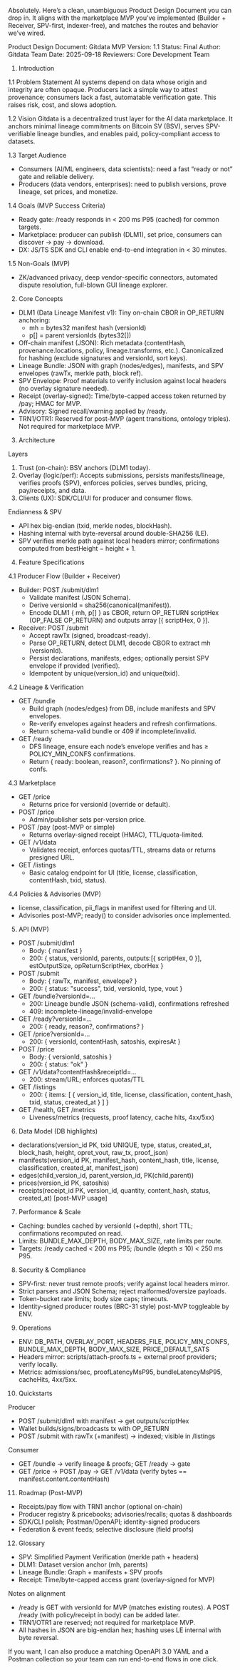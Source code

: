 Absolutely. Here’s a clean, unambiguous Product Design Document you can drop in. It aligns with the marketplace MVP you’ve implemented (Builder + Receiver, SPV-first, indexer-free), and matches the routes and behavior we’ve wired.

Product Design Document: Gitdata MVP
Version: 1.1
Status: Final
Author: Gitdata Team
Date: 2025-09-18
Reviewers: Core Development Team

1. Introduction

1.1 Problem Statement
AI systems depend on data whose origin and integrity are often opaque. Producers lack a simple way to attest provenance; consumers lack a fast, automatable verification gate. This raises risk, cost, and slows adoption.

1.2 Vision
Gitdata is a decentralized trust layer for the AI data marketplace. It anchors minimal lineage commitments on Bitcoin SV (BSV), serves SPV-verifiable lineage bundles, and enables paid, policy-compliant access to datasets.

1.3 Target Audience
- Consumers (AI/ML engineers, data scientists): need a fast “ready or not” gate and reliable delivery.
- Producers (data vendors, enterprises): need to publish versions, prove lineage, set prices, and monetize.

1.4 Goals (MVP Success Criteria)
- Ready gate: /ready responds in < 200 ms P95 (cached) for common targets.
- Marketplace: producer can publish (DLM1), set price, consumers can discover → pay → download.
- DX: JS/TS SDK and CLI enable end-to-end integration in < 30 minutes.

1.5 Non-Goals (MVP)
- ZK/advanced privacy, deep vendor-specific connectors, automated dispute resolution, full-blown GUI lineage explorer.

2. Core Concepts

- DLM1 (Data Lineage Manifest v1): Tiny on-chain CBOR in OP_RETURN anchoring:
  - mh = bytes32 manifest hash (versionId)
  - p[] = parent versionIds (bytes32[])
- Off-chain manifest (JSON): Rich metadata (contentHash, provenance.locations, policy, lineage.transforms, etc.). Canonicalized for hashing (exclude signatures and versionId, sort keys).
- Lineage Bundle: JSON with graph (nodes/edges), manifests, and SPV envelopes (rawTx, merkle path, block ref).
- SPV Envelope: Proof materials to verify inclusion against local headers (no overlay signature needed).
- Receipt (overlay-signed): Time/byte-capped access token returned by /pay; HMAC for MVP.
- Advisory: Signed recall/warning applied by /ready.
- TRN1/OTR1: Reserved for post-MVP (agent transitions, ontology triples). Not required for marketplace MVP.

3. Architecture

Layers
1) Trust (on-chain): BSV anchors (DLM1 today).
2) Overlay (logic/perf): Accepts submissions, persists manifests/lineage, verifies proofs (SPV), enforces policies, serves bundles, pricing, pay/receipts, and data.
3) Clients (UX): SDK/CLI/UI for producer and consumer flows.

Endianness & SPV
- API hex big-endian (txid, merkle nodes, blockHash).
- Hashing internal with byte-reversal around double-SHA256 (LE).
- SPV verifies merkle path against local headers mirror; confirmations computed from bestHeight − height + 1.

4. Feature Specifications

4.1 Producer Flow (Builder + Receiver)
- Builder: POST /submit/dlm1
  - Validate manifest (JSON Schema).
  - Derive versionId = sha256(canonical(manifest)).
  - Encode DLM1 { mh, p[] } as CBOR, return OP_RETURN scriptHex (OP_FALSE OP_RETURN) and outputs array [{ scriptHex, 0 }].
- Receiver: POST /submit
  - Accept rawTx (signed, broadcast-ready).
  - Parse OP_RETURN, detect DLM1, decode CBOR to extract mh (versionId).
  - Persist declarations, manifests, edges; optionally persist SPV envelope if provided (verified).
  - Idempotent by unique(version_id) and unique(txid).

4.2 Lineage & Verification
- GET /bundle
  - Build graph (nodes/edges) from DB, include manifests and SPV envelopes.
  - Re-verify envelopes against headers and refresh confirmations.
  - Return schema-valid bundle or 409 if incomplete/invalid.
- GET /ready
  - DFS lineage, ensure each node’s envelope verifies and has ≥ POLICY_MIN_CONFS confirmations.
  - Return { ready: boolean, reason?, confirmations? }. No pinning of confs.

4.3 Marketplace
- GET /price
  - Returns price for versionId (override or default).
- POST /price
  - Admin/publisher sets per-version price.
- POST /pay (post-MVP or simple)
  - Returns overlay-signed receipt (HMAC), TTL/quota-limited.
- GET /v1/data
  - Validates receipt, enforces quotas/TTL, streams data or returns presigned URL.
- GET /listings
  - Basic catalog endpoint for UI (title, license, classification, contentHash, txid, status).

4.4 Policies & Advisories (MVP)
- license, classification, pii_flags in manifest used for filtering and UI.
- Advisories post-MVP; ready() to consider advisories once implemented.

5. API (MVP)

- POST /submit/dlm1
  - Body: { manifest }
  - 200: { status, versionId, parents, outputs:[{ scriptHex, 0 }], estOutputSize, opReturnScriptHex, cborHex }
- POST /submit
  - Body: { rawTx, manifest, envelope? }
  - 200: { status: "success", txid, versionId, type, vout }
- GET /bundle?versionId=…
  - 200: Lineage bundle JSON (schema-valid), confirmations refreshed
  - 409: incomplete-lineage/invalid-envelope
- GET /ready?versionId=…
  - 200: { ready, reason?, confirmations? }
- GET /price?versionId=…
  - 200: { versionId, contentHash, satoshis, expiresAt }
- POST /price
  - Body: { versionId, satoshis }
  - 200: { status: "ok" }
- GET /v1/data?contentHash&receiptId=…
  - 200: stream/URL; enforces quotas/TTL
- GET /listings
  - 200: { items: [ { version_id, title, license, classification, content_hash, txid, status, created_at } ] }
- GET /health, GET /metrics
  - Liveness/metrics (requests, proof latency, cache hits, 4xx/5xx)

6. Data Model (DB highlights)

- declarations(version_id PK, txid UNIQUE, type, status, created_at, block_hash, height, opret_vout, raw_tx, proof_json)
- manifests(version_id PK, manifest_hash, content_hash, title, license, classification, created_at, manifest_json)
- edges(child_version_id, parent_version_id, PK(child,parent))
- prices(version_id PK, satoshis)
- receipts(receipt_id PK, version_id, quantity, content_hash, status, created_at) [post-MVP usage]

7. Performance & Scale

- Caching: bundles cached by versionId (+depth), short TTL; confirmations recomputed on read.
- Limits: BUNDLE_MAX_DEPTH, BODY_MAX_SIZE, rate limits per route.
- Targets: /ready cached < 200 ms P95; /bundle (depth ≤ 10) < 250 ms P95.

8. Security & Compliance

- SPV-first: never trust remote proofs; verify against local headers mirror.
- Strict parsers and JSON Schema; reject malformed/oversize payloads.
- Token-bucket rate limits; body size caps; timeouts.
- Identity-signed producer routes (BRC-31 style) post-MVP toggleable by ENV.

9. Operations

- ENV: DB_PATH, OVERLAY_PORT, HEADERS_FILE, POLICY_MIN_CONFS, BUNDLE_MAX_DEPTH, BODY_MAX_SIZE, PRICE_DEFAULT_SATS
- Headers mirror: scripts/attach-proofs.ts + external proof providers; verify locally.
- Metrics: admissions/sec, proofLatencyMsP95, bundleLatencyMsP95, cacheHits, 4xx/5xx.

10. Quickstarts

Producer
- POST /submit/dlm1 with manifest → get outputs/scriptHex
- Wallet builds/signs/broadcasts tx with OP_RETURN
- POST /submit with rawTx (+manifest) → indexed; visible in /listings

Consumer
- GET /bundle → verify lineage & proofs; GET /ready → gate
- GET /price → POST /pay → GET /v1/data (verify bytes == manifest.content.contentHash)

11. Roadmap (Post-MVP)

- Receipts/pay flow with TRN1 anchor (optional on-chain)
- Producer registry & pricebooks; advisories/recalls; quotas & dashboards
- SDK/CLI polish; Postman/OpenAPI; identity-signed producers
- Federation & event feeds; selective disclosure (field proofs)

12. Glossary

- SPV: Simplified Payment Verification (merkle path + headers)
- DLM1: Dataset version anchor (mh, parents)
- Lineage Bundle: Graph + manifests + SPV proofs
- Receipt: Time/byte-capped access grant (overlay-signed for MVP)

Notes on alignment
- /ready is GET with versionId for MVP (matches existing routes). A POST /ready (with policy/receipt in body) can be added later.
- TRN1/OTR1 are reserved; not required for marketplace MVP.
- All hashes in JSON are big-endian hex; hashing uses LE internal with byte reversal.

If you want, I can also produce a matching OpenAPI 3.0 YAML and a Postman collection so your team can run end-to-end flows in one click.
